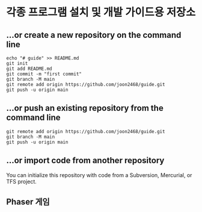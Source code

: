 # 각종 프로그램 설치 및 개발 가이드용 저장소

## …or create a new repository on the command line
```
echo "# guide" >> README.md
git init
git add README.md
git commit -m "first commit"
git branch -M main
git remote add origin https://github.com/joon2468/guide.git
git push -u origin main
```
## …or push an existing repository from the command line
```
git remote add origin https://github.com/joon2468/guide.git
git branch -M main
git push -u origin main
```
## …or import code from another repository
You can initialize this repository with code from a Subversion, Mercurial, or TFS project.

## Phaser 게임
<!-- <a href="https://joon2468.github.io/guide/snowman/" target="_blank">snowman</a> -->
<!-- <a href="https://joon2468.github.io/guide/tower/" target="_blank">tower</a> -->

